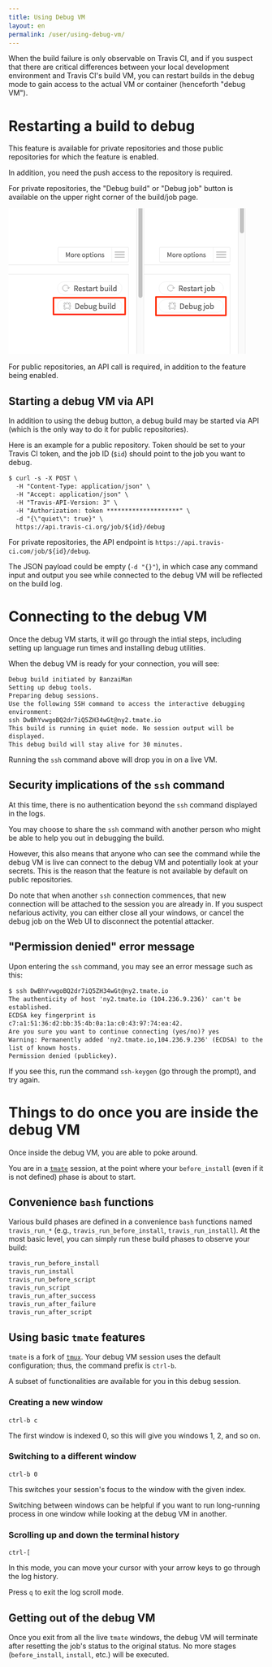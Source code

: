 ```yaml
---
title: Using Debug VM
layout: en
permalink: /user/using-debug-vm/
---
```


When the build failure is only observable on Travis CI, and if you suspect that there are
critical differences between your local development environment and Travis CI's build VM,
you can restart builds in the debug mode to gain access to the actual VM or container
(henceforth "debug VM").

# Restarting a build to debug

This feature is available for private repositories and those public repositories for which
the feature is enabled.

In addition, you need the push access to the repository is required.

For private repositories, the "Debug build" or "Debug job" button is available on the upper right corner of
the build/job page.

![Screenshot of debug build/job buttons](/images/debug_buttons.png)

For public repositories, an API call is required, in addition to the feature being enabled.

## Starting a debug VM via API

In addition to using the debug button, a debug build may be started via
API (which is the only way to do it for public repositories).

Here is an example for a public repository.
Token should be set to your Travis CI token, and the job ID (`$id`) should point to the job you
want to debug.

```sh-session
$ curl -s -X POST \
  -H "Content-Type: application/json" \
  -H "Accept: application/json" \
  -H "Travis-API-Version: 3" \
  -H "Authorization: token ********************" \
  -d "{\"quiet\": true}" \
  https://api.travis-ci.org/job/${id}/debug
```

For private repositories, the API endpoint is `https://api.travis-ci.com/job/${id}/debug`.

The JSON payload could be empty (`-d "{}"`), in which case any command input and output
you see while connected to the debug VM will be reflected on the build log.

# Connecting to the debug VM

Once the debug VM starts, it will go through the intial steps, including setting up language
run times and installing debug utilities.

When the debug VM is ready for your connection, you will see:

```
Debug build initiated by BanzaiMan
Setting up debug tools.
Preparing debug sessions.
Use the following SSH command to access the interactive debugging environment:
ssh DwBhYvwgoBQ2dr7iQ5ZH34wGt@ny2.tmate.io
This build is running in quiet mode. No session output will be displayed.
This debug build will stay alive for 30 minutes.
```

Running the `ssh` command above will drop you in on a live VM.

## Security implications of the `ssh` command

At this time, there is no authentication beyond the `ssh` command displayed in
the logs.

You may choose to share the `ssh` command with another person who might be
able to help you out in debugging the build.

However, this also means that anyone who can see the command while the debug
VM is live can connect to the debug VM and potentially look at your secrets.
This is the reason that the feature is not available by default on public
repositories.

Do note that when another `ssh` connection commences, that new connection
will be attached to the session you are already in.
If you suspect nefarious activity, you can either close all your windows, or cancel
the debug job on the Web UI to disconnect the potential attacker.

## "Permission denied" error message

Upon entering the `ssh` command, you may see an error message such as this:

```
$ ssh DwBhYvwgoBQ2dr7iQ5ZH34wGt@ny2.tmate.io
The authenticity of host 'ny2.tmate.io (104.236.9.236)' can't be established.
ECDSA key fingerprint is c7:a1:51:36:d2:bb:35:4b:0a:1a:c0:43:97:74:ea:42.
Are you sure you want to continue connecting (yes/no)? yes
Warning: Permanently added 'ny2.tmate.io,104.236.9.236' (ECDSA) to the list of known hosts.
Permission denied (publickey).
```

If you see this, run the command `ssh-keygen` (go through the prompt), and try again.

# Things to do once you are inside the debug VM

Once inside the debug VM, you are able to poke around.

You are in a [`tmate`](https://tmate.io/) session, at the point
where your `before_install` (even if it is not defined) phase is about to
start.

## Convenience `bash` functions

Various build phases are defined in a convenience `bash` functions named
`travis_run_*` (e.g., `travis_run_before_install`, `travis_run_install`).
At the most basic level, you can simply run these build phases to observe your build:

```
travis_run_before_install
travis_run_install
travis_run_before_script
travis_run_script
travis_run_after_success
travis_run_after_failure
travis_run_after_script
```

## Using basic `tmate` features

`tmate` is a fork of [`tmux`](https://tmux.github.io/).
Your debug VM session uses the default configuration; thus, the command prefix is
`ctrl-b`.

A subset of functionalities are available for you in this debug session.

### Creating a new window

```
ctrl-b c
```

The first window is indexed 0, so this will give you windows 1, 2, and so on.

### Switching to a different window

```
ctrl-b 0
```

This switches your session's focus to the window with the given index.

Switching between windows can be helpful if you want to run long-running process in
one window while looking at the debug VM in another.

### Scrolling up and down the terminal history

```
ctrl-[
```

In this mode, you can move your cursor with your arrow keys to go through the
log history.

Press `q` to exit the log scroll mode.

## Getting out of the debug VM

Once you exit from all the live `tmate` windows, the debug VM will terminate
after resetting the job's status to the original status.
No more stages (`before_install`, `install`, etc.) will be executed.
